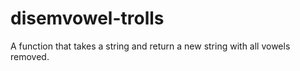 # disemvowel-trolls
A function that takes a string and return a new string with all vowels removed.
